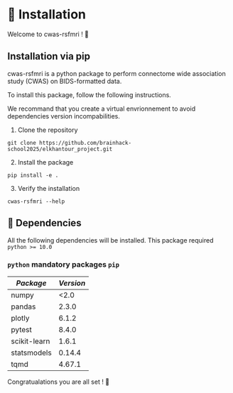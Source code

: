 # 🧰 Installation

Welcome to cwas-rsfmri ! 🚀

## Installation via pip
cwas-rsfmri is a python package to perform connectome wide association study (CWAS) on BIDS-formatted data. 

To install this package, follow the following instructions. 

We recommand that you create a virtual envrionnement to avoid dependencies version incompabilities.

1. Clone the repository
```
git clone https://github.com/brainhack-school2025/elkhantour_project.git
```

2. Install the package
```
pip install -e .
```

3. Verify the installation
```
cwas-rsfmri --help
```

## 🔧 Dependencies
All the following dependencies will be installed. This package required `python >= 10.0`

### `python` mandatory packages `pip` ###
|       *Package*        |  *Version* |
|------------------------|------------|
| numpy                  |   <2.0     |
| pandas                 |   2.3.0    |
| plotly                 |   6.1.2    |
| pytest                 |   8.4.0    |
| scikit-learn           |   1.6.1    |
| statsmodels            |   0.14.4   |
| tqmd                   |   4.67.1   |

Congratualations you are all set ! 🎉